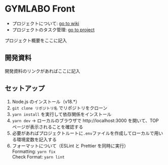 # GYMLABO Front

- プロジェクトについて: [go to wiki](https://github.com/Tanaka-No-1/gymlabo-front/wiki)
- プロジェクトのタスク管理: [go to project](https://github.com/orgs/Tanaka-No-1/projects/1)

プロジェクト概要をここに記入

## 開発資料

開発資料のリンクがあればここに記入

## セットアップ

1. Node.js のインストール（v18.\*）
2. `git clone リポジトリ名` でリポジトリをクローン
3. `yarn install` を実行して依存関係をインストール
4. `yarn dev` → ローカルのブラウザで http://localhost:3000 を開いて、TOP ページが表示されることを確認する
5. 必要があればプロジェクトルートに`.env`ファイルを作成してローカルで用いる環境変数を記入する
6. フォーマットについて（ESLint と Prettier を同時に実行）  
   Formatting: `yarn fix`  
   Check Format: `yarn lint`
